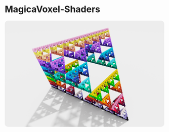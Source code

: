 # MagicaVoxel-Shaders
<a href="url"><img src="export/snap2023-08-31-21-00-08.png" width="512" style="border-radius:10px;margin-left:auto;"/></a>
